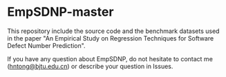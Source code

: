 # EmpSDNP-master

This repository include the source code and the benchmark datasets used in the paper "An Empirical Study on Regression Techniques for Software Defect Number Prediction".

If you have any question about EmpSDNP, do not hesitate to contact me (hntong@bjtu.edu.cn) or describe your question in Issues.
